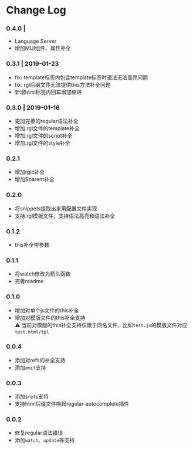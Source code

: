 # Change Log

### 0.4.0 |
- Language Server
- 增加MUI组件、属性补全

### 0.3.1 | 2019-01-23
- fix: template标签内包含template标签时语法无法高亮问题
- fix: rgl后缀文件无法提供this方法补全问题
- 新增html标签内回车增加缩进

### 0.3.0 | 2019-01-16
- 更加完善的regular语法补全
- 增加.rgl文件的template补全
- 增加.rgl文件的script补全
- 增加.rgl文件的style补全

### 0.2.1
- 增加rglc补全
- 增加$parent补全

### 0.2.0
- 将snippets提取出来用配置文件实现
- 支持.rgl模板文件，支持语法高亮和语法补全

### 0.1.2
- this补全带参数

### 0.1.1
- 将watch修改为箭头函数
- 完善readme

### 0.1.0  
- 增加对单个js文件的this补全
- 增加对模版文件的this补全支持  
⚠️ 当前对模版的this补全支持仅限于同名文件，比如`test.js`的模版文件对应`test.html/tpl`

### 0.0.4
- 添加对refs的补全支持
- 添加`emit`支持

### 0.0.3
- 添加`$refs`支持
- 支持html后缀文件唤起regular-autocomplete插件

### 0.0.2
- 修复regular语法错误
- 添加`watch`、`update`等支持
